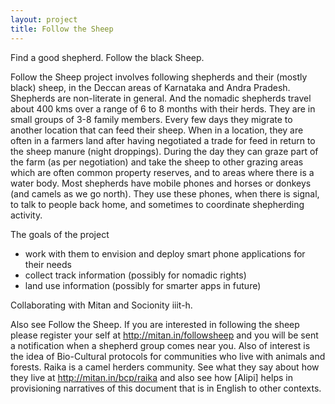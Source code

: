 ```yaml
---
layout: project
title: Follow the Sheep
---
```


Find a good shepherd. Follow the black Sheep.

Follow the Sheep project involves following shepherds and their (mostly black) sheep, in the Deccan areas of Karnataka and Andra Pradesh. Shepherds are non-literate in general. And the nomadic shepherds travel about 400 kms over a range of 6 to 8 months with their herds. They are in small groups of 3-8 family members. Every few days they migrate to another location that can feed their sheep. When in a location, they are often in a farmers land after having negotiated a trade for feed in return to the sheep manure (night droppings). During the day they can graze part of the farm (as per negotiation) and take the sheep to other grazing areas which are often common property reserves, and to areas where there is a water body. Most shepherds have mobile phones and horses or donkeys (and camels as we go north). They use these phones, when there is signal, to talk to people back home, and sometimes to coordinate shepherding activity.

The goals of the project

* work with them to envision and deploy smart phone applications for their needs
* collect track information (possibly for nomadic rights)
* land use information (possibly for smarter apps in future)

Collaborating with Mitan and Socionity iiit-h.

Also see Follow the Sheep. If you are interested in following the sheep please register your self at http://mitan.in/followsheep and you will be sent a notification when a shepherd group comes near you. Also of interest is the idea of Bio-Cultural protocols for communities who live with animals and forests. Raika is a camel herders community. See what they say about how they live at http://mitan.in/bcp/raika and also see how [Alipi] helps in provisioning narratives of this document that is in English to other contexts. 
